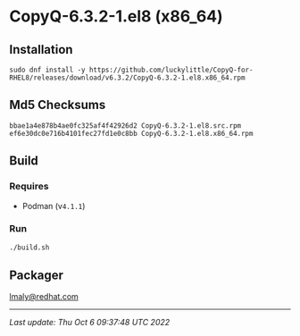 # CopyQ-6.3.2-1.el8 (x86_64)

## Installation

`sudo dnf install -y https://github.com/luckylittle/CopyQ-for-RHEL8/releases/download/v6.3.2/CopyQ-6.3.2-1.el8.x86_64.rpm`

## Md5 Checksums

```text
bbae1a4e878b4ae0fc325af4f42926d2 CopyQ-6.3.2-1.el8.src.rpm
ef6e30dc0e716b4101fec27fd1e0c8bb CopyQ-6.3.2-1.el8.x86_64.rpm
```

## Build

### Requires
* Podman (v`4.1.1`)

### Run

```bash
./build.sh
```

## Packager

lmaly@redhat.com

---

_Last update: Thu Oct  6 09:37:48 UTC 2022_
